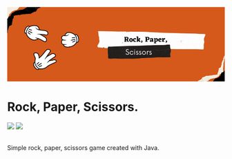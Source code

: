 <img src ="src\img\header.png">
<h1>Rock, Paper, Scissors.</h1>
<div>
  <img src ="https://img.shields.io/badge/java-%23ED8B00.svg?style=for-the-badge&logo=java&logoColor=white">
  <img src ="https://img.shields.io/badge/VSCode-0078D4?style=for-the-badge&logo=visual%20studio%20code&logoColor=white">
</div>
<br>
<p>Simple rock, paper, scissors game created with Java.</p>
